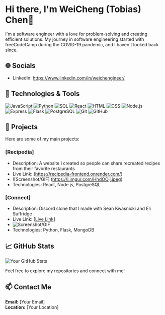 # Hi there, I'm WeiCheng (Tobias) Chen👋

I'm a software engineer with a love for problem-solving and creating efficient solutions. My journey in software engineering started with freeCodeCamp during the COVID-19 pandemic, and I haven't looked back since.

## 🌐 Socials
- LinkedIn: https://www.linkedin.com/in/weichengineer/

## 🔧 Technologies & Tools
![JavaScript](https://img.shields.io/badge/-JavaScript-black?style=flat-square&logo=javascript)
![Python](https://img.shields.io/badge/-Python-black?style=flat-square&logo=python)
![SQL](https://img.shields.io/badge/-SQL-black?style=flat-square&logo=postgresql)
![React](https://img.shields.io/badge/-React-black?style=flat-square&logo=react)
![HTML](https://img.shields.io/badge/-HTML-black?style=flat-square&logo=html5)
![CSS](https://img.shields.io/badge/-CSS-black?style=flat-square&logo=css3)
![Node.js](https://img.shields.io/badge/-Node.js-black?style=flat-square&logo=node.js)
![Express](https://img.shields.io/badge/-Express-black?style=flat-square&logo=express)
![Flask](https://img.shields.io/badge/-Flask-black?style=flat-square&logo=flask)
![PostgreSQL](https://img.shields.io/badge/-PostgreSQL-black?style=flat-square&logo=postgresql)
![Git](https://img.shields.io/badge/-Git-black?style=flat-square&logo=git)
![GitHub](https://img.shields.io/badge/-GitHub-black?style=flat-square&logo=github)

## 📘 Projects
Here are some of my main projects:

### [Recipedia]
- Description: A website I created so people can share recreated recipes from their favorite restaurants
- Live Link: (https://recipedia-frontend.onrender.com/)
- ![Screenshot/GIF] (https://i.imgur.com/HhdOOjl.jpeg)
- Technologies: React, Node.js, PostgreSQL

### [Connect]
- Description: Discord clone that I made with Sean Kwasnicki and Eli Suffridge
- Live Link: [[Live Link](https://connect-imdc.onrender.com/)]
- ![Screenshot/GIF](https://i.imgur.com/YMRVDae.gif)
- Technologies: Python, Flask, MongoDB

## 📈 GitHub Stats
![Your GitHub Stats](https://github-readme-stats.vercel.app/api?username=yourusername&show_icons=true&theme=radical)

Feel free to explore my repositories and connect with me!

## 📫 Contact Me
**Email:** [Your Email]  
**Location:** [Your Location]
